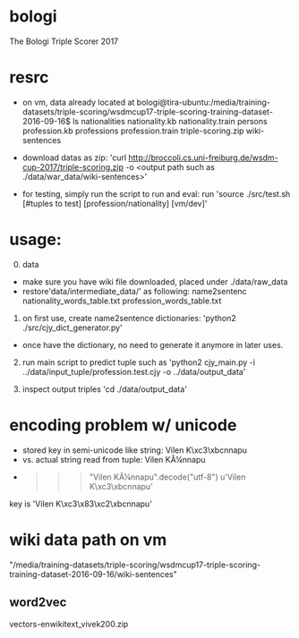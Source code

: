 # bologi
The Bologi Triple Scorer 2017

# resrc
- on vm, data already located at
	bologi@tira-ubuntu:/media/training-datasets/triple-scoring/wsdmcup17-triple-scoring-training-dataset-2016-09-16$ ls
	nationalities  nationality.kb  nationality.train  persons  profession.kb  professions  profession.train  triple-scoring.zip  wiki-sentences

- download datas as zip:
	'curl http://broccoli.cs.uni-freiburg.de/wsdm-cup-2017/triple-scoring.zip -o <output path such as ./data/war_data/wiki-sentences>'

- for testing, simply run the script to run and eval:
  run 'source ./src/test.sh [#tuples to test] [profession/nationality] [vm/dev]'

# usage:
0. data
- make sure you have wiki file downloaded, placed under ./data/raw_data
- restore'data/intermediate_data/' as following:
		name2sentenc   nationality_words_table.txt      profession_words_table.txt

1. on first use, create name2sentence dictionaries:
'python2 ./src/cjy_dict_generator.py'
* once have the dictionary, no need to generate it anymore in later uses.

2. run main script to predict tuple
such as 'python2 cjy_main.py -i ../data/input_tuple/profession.test.cjy -o ../data/output_data'

3. inspect output triples
'cd ./data/output_data'


# encoding problem w/ unicode
- stored key in semi-unicode like string:
	Vilen K\xc3\xbcnnapu
- vs. actual string read from tuple:
	Vilen KÃ¼nnapu
- >>> "Vilen KÃ¼nnapu".decode("utf-8")
u'Vilen K\xc3\xbcnnapu'

key is 'Vilen K\xc3\x83\xc2\xbcnnapu'

# wiki data path on vm
"/media/training-datasets/triple-scoring/wsdmcup17-triple-scoring-training-dataset-2016-09-16/wiki-sentences"

## word2vec
vectors-enwikitext_vivek200.zip